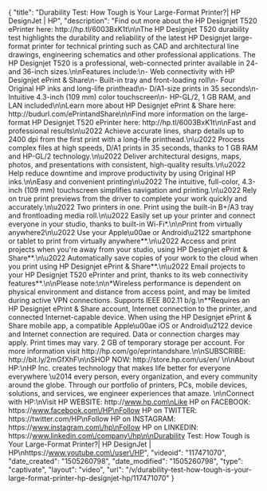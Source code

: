 {
    "title": "Durability Test: How Tough is Your Large-Format Printer?| HP DesignJet | HP",
    "description": "Find out more about the HP Designjet T520 ePrinter here: http:\/\/hp.tl\/6003BxK1t\n\nThe HP Designjet T520 durability test highlights the durability and reliability of the latest HP Designjet large-format printer for technical printing such as CAD and architectural line drawings, engineering schematics and other professional applications. The HP Designjet T520 is a professional, web-connected printer available in 24- and 36-inch sizes.\n\nFeatures include:\n- Web connectivity with HP Designjet ePrint & Share\n- Built-in tray and front-loading roll\n- Four Original HP inks and long-life printhead\n- D\/A1-size prints in 35 seconds\n- Intuitive 4.3-inch (109 mm) color touchscreen\n- HP-GL\/2, 1 GB RAM, and LAN included\n\nLearn more about HP Designjet ePrint & Share here: http:\/\/budurl.com\/ePrintandShare\n\nFind more information on the large-format HP Designjet T520 ePrinter here: http:\/\/hp.tl\/6003BxK1t\n\nFast and professional results\n\u2022 Achieve accurate lines, sharp details up to 2400 dpi from the first print with a long-life printhead.\n\u2022 Process complex files at high speeds, D\/A1 prints in 35 seconds, thanks to 1 GB RAM and HP-GL\/2 technology.\n\u2022 Deliver architectural designs, maps, photos, and presentations with consistent, high-quality results.\n\u2022 Help reduce downtime and improve productivity by using Original HP inks.\n\nEasy and convenient printing\n\u2022 The intuitive, full-color, 4.3-inch (109 mm) touchscreen simplifies navigation and printing.\n\u2022 Rely on true print previews from the driver to complete your work quickly and accurately.\n\u2022 Two printers in one. Print using the built-in B+\/A3 tray and frontloading media roll.\n\u2022 Easily set up your printer and connect everyone in your studio, thanks to built-in Wi-Fi*.\n\nPrint from virtually anywhere2\n\u2022 Use your Apple\u00ae or Android\u2122 smartphone or tablet to print from virtually anywhere**.\n\u2022 Access and print projects when you're away from your studio, using HP Designjet ePrint & Share**.\n\u2022 Automatically save copies of your work to the cloud when you print using HP Designjet ePrint & Share**.\n\u2022 Email projects to your HP Designjet T520 ePrinter and print, thanks to its web connectivity features**.\n\nPlease note:\n\n*Wireless performance is dependent on physical environment and distance from access point, and may be limited during active VPN connections. Supports IEEE 802.11 b\/g.\n**Requires an HP Designjet ePrint & Share account, Internet connection to the printer, and connected Internet-capable device. When using the HP Designjet ePrint & Share mobile app, a compatible Apple\u00ae iOS or Android\u2122 device and Internet connection are required. Data or connection charges may apply. Print times may vary. 2 GB of temporary storage per account. For more information visit http:\/\/hp.com\/go\/eprintandshare.\n\nSUBSCRIBE: http:\/\/bit.ly\/2mGfXhF\n\nSHOP NOW: http:\/\/store.hp.com\/us\/en\/ \n\nAbout HP:\nHP Inc. creates technology that makes life better for everyone everywhere \u2014 every person, every organization, and every community around the globe. Through our portfolio of printers, PCs, mobile devices, solutions, and services, we engineer experiences that amaze. \n\nConnect with HP:\nVisit HP WEBSITE: http:\/\/www.hp.com\nLike HP on FACEBOOK: https:\/\/www.facebook.com\/HP\nFollow HP on TWITTER: https:\/\/twitter.com\/HP\nFollow HP on INSTAGRAM: https:\/\/www.instagram.com\/hp\nFollow HP on LINKEDIN: https:\/\/www.linkedin.com\/company\/hp\n\nDurability Test: How Tough is Your Large-Format Printer?| HP DesignJet | HP\nhttps:\/\/www.youtube.com\/user\/HP",
    "videoid": "117471070",
    "date_created": "1505260798",
    "date_modified": "1505260798",
    "type": "captivate",
    "layout": "video",
    "url": "\/v\/durability-test-how-tough-is-your-large-format-printer-hp-designjet-hp\/117471070"
}